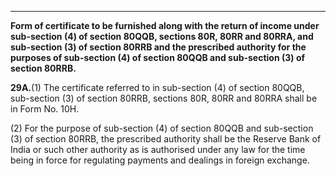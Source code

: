 ****

**Form of certificate to be furnished along with the return of income under sub-section (4) of section 80QQB, sections 80R, 80RR and 80RRA, and sub-section (3) of section 80RRB and the prescribed authority for the purposes of sub-section (4) of section 80QQB and sub-section (3) of section 80RRB.**

**29A.**(1) The certificate referred to in sub-section (4) of section 80QQB, sub-section (3) of section 80RRB, sections 80R, 80RR and 80RRA shall be in Form No. 10H.

(2) For the purpose of sub-section (4) of section 80QQB and sub-section (3) of section 80RRB, the prescribed authority shall be the Reserve Bank of India or such other authority as is authorised under any law for the time being in force for regulating payments and dealings in foreign exchange.